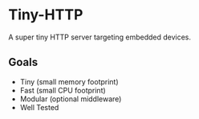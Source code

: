 # Tiny-HTTP

A super tiny HTTP server targeting embedded devices.

## Goals

* Tiny (small memory footprint)
* Fast (small CPU footprint)
* Modular (optional middleware)
* Well Tested
